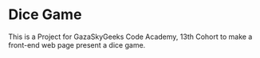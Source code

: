 # Dice Game

This is a Project for GazaSkyGeeks Code Academy, 13th Cohort to make a front-end web page present a dice game.
